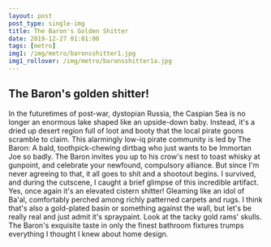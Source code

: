 ```yaml
---
layout: post
post_type: single-img
title: The Baron's Golden Shitter
date: 2019-12-27 01:01:00
tags: [metro]
img1: /img/metro/baronsshitter1.jpg
img1_rollover: /img/metro/baronsshitter1a.jpg
---
```

## The Baron's golden shitter!

In the futuretimes of post-war, dystopian Russia, the Caspian Sea is no longer an enormous lake shaped like an upside-down baby. Instead, it's a dried up desert region full of loot and booty that the local pirate goons scramble to claim. This alarmingly low-iq pirate community is led by The Baron: A bald, toothpick-chewing dirtbag who just wants to be Immortan Joe so badly. The Baron invites you up to his crow's nest to toast whisky at gunpoint, and celebrate your newfound, compulsory alliance. But since I'm never agreeing to that, it all goes to shit and a shootout begins. I survived, and during the cutscene, I caught a brief glimpse of this incredible artifact. Yes, once again it's an elevated cistern shitter! Gleaming like an idol of Ba'al, comfortably perched among richly patterned carpets and rugs. I think that's also a gold-plated basin or something against the wall, but let's be really real and just admit it's spraypaint. Look at the tacky gold rams' skulls. The Baron's exquisite taste in only the finest bathroom fixtures trumps everything I thought I knew about home design. 
